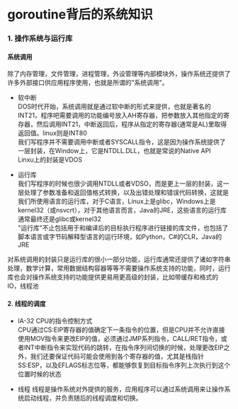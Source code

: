 # goroutine背后的系统知识
### 1. 操作系统与运行库
#### 系统调用
除了内存管理，文件管理，进程管理，外设管理等内部模块外，操作系统还提供了许多外部接口供应用程序使用，也就是所谓的"系统调用"。  
- 软中断  
  DOS时代开始，系统调用就是通过软中断的形式来提供，也就是著名的INT21，程序吧需要调用的功能编号放入AH寄存器，把参数放入其他指定的寄存器，然后调用INT21，中断返回后，程序从指定的寄存器(通常是AL)里取得返回值。linux则是INT80  
我们写程序并不需要调用中断或者SYSCALL指令，这是因为操作系统提供了一层封装，在Window上，它是NTDLL.DLL，也就是常说的Native API  
Linxu上的封装是VDOS  

- 运行库  
我们写程序的时候也很少调用NTDLL或者VDSO，而是更上一层的封装，这一层处理了参数准备和返回值格式转换，以及出错处理和错误代码转换，这就是我们所使用语言的运行库，对于C语言，Linux上是glibc，Windows上是kernel32（或nsvcrt），对于其他语言而言，Java的JRE，这些语言的运行库通常最终还是glibc或kernel32  
"运行库"不止包括用于和编译后的目标执行程序进行链接的库文件，也包括了脚本语言或字节码解释型语言的运行环境，如Python，C#的CLR，Java的JRE  

对系统调用的封装只是运行库的很小一部分功能，运行库通常还提供了诸如字符串处理，数学计算，常用数据结构容器等等不需要操作系统支持的功能，同时，运行库也会对操作系统支持的功能提供更易用更高级的封装，比如带缓存和格式的IO，线程池  

#### 2. 线程的调度
- IA-32 CPU的指令控制方式  
CPU通过CS:EIP寄存器的值确定下一条指令的位置，但是CPU并不允许直接使用MOV指令来更改EIP的值，必须通过JMP系列指令，CALL/RET指令，或者INT中断指令来实现代码的跳转，在指令序列间切换的时候，处理更改EIP之外，我们还要保证代码可能会使用到各个寄存器的值，尤其是栈指针SS:ESP，以及EFLAGS标志位等，都能够恢复到目标指令序列上次执行到这个位置时候的状态  

- 线程
线程是操作系统对外提供的服务，应用程序可以通过系统调用来让操作系统启动线程，并负责随后的线程调度和切换。



# 